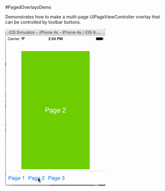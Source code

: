 #PagedOverlaysDemo

Demonstrates how to make a multi-page UIPageViewController overlay that can be controlled by toolbar buttons.

![Animated Screen Capture of Demo Functionality](screencap.gif "Animated Screen Capture of Demo Functionality")